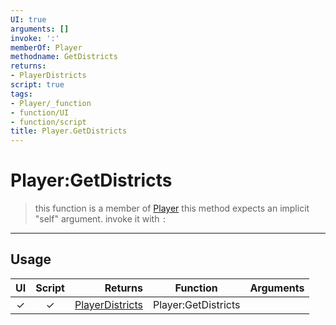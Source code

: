 ```yaml
---
UI: true
arguments: []
invoke: ':'
memberOf: Player
methodname: GetDistricts
returns:
- PlayerDistricts
script: true
tags:
- Player/_function
- function/UI
- function/script
title: Player.GetDistricts
---
```

# Player:GetDistricts
> this function is a member of [Player](civ-6/lua/Player.md)
> this method expects an implicit "self" argument. invoke it with `:`
-----
## Usage
|  UI | Script | Returns | Function | Arguments |
|:---:|:------:|-------:|:--------:|:---------|
|✓|✓|[PlayerDistricts](civ-6/lua/PlayerDistricts.md)|Player:GetDistricts||

